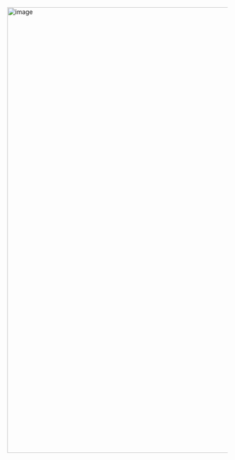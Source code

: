 <img width="1920" height="1017" alt="image" src="https://github.com/user-attachments/assets/d2b83748-10ff-418a-90d1-8cec9e8b14a4" />

